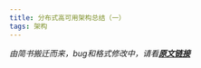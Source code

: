 ```yaml
---
title: 分布式高可用架构总结（一）
tags: 架构
---
```


*由简书搬迁而来，bug和格式修改中，请看[**原文链接**](https://www.jianshu.com/p/de8e4118a7de)*

